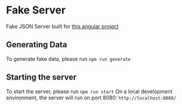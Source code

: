 # Fake Server

Fake JSON Server built for [this angular project](https://github.com/The-Professor99/Angular-test)

## Generating Data
To generate fake data, please run `npm run generate`

## Starting the server
To start the server, please run `npm run start`
On a local development environment, the server will run on port 8080: `http://localhost:8080/`
